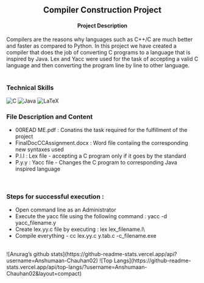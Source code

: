 <h2 align='center'><b> Compiler Construction Project </b></h2>

<h4 align='center'> Project Description </h4> 
Compilers are the reasons why languages such as C++/C are much better and faster as compared to Python. In this project we have created a compiler that does the job of converting C programs to a language that is inspired by Java. Lex and Yacc were used for the task of accepting a valid C language and then converting the program line by line to other language. <br><br>

### Technical Skills 
![C](https://img.shields.io/badge/c-%2300599C.svg?style=for-the-badge&logo=c&logoColor=white)
![Java](https://img.shields.io/badge/java-%23ED8B00.svg?style=for-the-badge&logo=java&logoColor=white)
![LaTeX](https://img.shields.io/badge/latex-%23008080.svg?style=for-the-badge&logo=latex&logoColor=white)

### File Description and Content
* 00READ ME.pdf : Conatins the task required for the fulfillment of the project 
* FinalDocCCAssignment.docx : Word file contaiing the corresponding new syntaxes used
* P.l.l : Lex file  - accepting a C program only if it goes by the standard 
* P.y.y : Yacc file - Changes the C program to corresponding Java inspired language 
<br>

### Steps for successful execution : 
- Open command line as an Administrator 
- Execute the yacc file using the following command : yacc -d yacc_filename.y
- Create lex.yy.c file by executing :  lex lex_filename.l\
- Compile everything - cc lex.yy.c y.tab.c -c_filename.exe 
<br>
![Anurag’s github stats](https://github-readme-stats.vercel.app/api?username=Anshumaan-Chauhan02)
![Top Langs](https://github-readme-stats.vercel.app/api/top-langs/?username=Anshumaan-Chauhan02&layout=compact)
